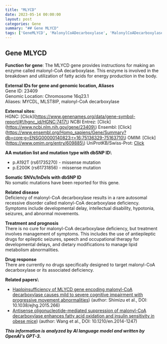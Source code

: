 ```yaml
---
title: "MLYCD"
date: 2023-05-14 00:00:00
layout: post
categories: Gene
summary: "## Gene MLYCD"
tags: ['GeneMLYCD', 'MalonylCoADecarboxylase', 'MalonylCoADecarboxylaseDeficiency', 'MissenseMutation', 'IntellectualDisability', 'Seizures', 'DietaryModifications', 'AntiepilepticDrugs']
---
```


## Gene MLYCD

**Function for gene**: The MLYCD gene provides instructions for making an enzyme called malonyl-CoA decarboxylase. This enzyme is involved in the breakdown and utilization of fatty acids for energy production in the body.

**External IDs for gene and genomic location, Aliases**\
Gene ID: 23409\
Genomic Location: Chromosome 16q23.1\
Aliases: MYCDL, MLST8IP, malonyl-CoA decarboxylase

**External sites**:\
HGNC: [Click](https://www.genenames.org/data/gene-symbol-report/#!/hgnc_id/HGNC:7417\)
NCBI Entrez: [Click](https://www.ncbi.nlm.nih.gov/gene/23409\)
Ensembl: [Click](https://www.ensembl.org/Homo_sapiens/Gene/Summary?db=core;g=ENSG00000140823;r=16:75136329-75163710\)
OMIM: [Click](https://www.omim.org/entry/609885\)
UniProtKB/Swiss-Prot: [Click](https://www.uniprot.org/uniprot/O95822)

**AA mutation list and mutation type with dbSNP ID**\
- p.A192T (rs61735270) - missense mutation
- p.E200K (rs61731856) - missense mutation

**Somatic SNVs/InDels with dbSNP ID**\
No somatic mutations have been reported for this gene.

**Related disease**\
Deficiency of malonyl-CoA decarboxylase results in a rare autosomal recessive disorder called malonyl-CoA decarboxylase deficiency. Symptoms include developmental delay, intellectual disability, hypotonia, seizures, and abnormal movements.

**Treatment and prognosis**\
There is no cure for malonyl-CoA decarboxylase deficiency, but treatment involves management of symptoms. This includes the use of antiepileptic drugs for epileptic seizures, speech and occupational therapy for developmental delays, and dietary modifications to manage lipid metabolism abnormalities. 

**Drug response**\
There are currently no drugs specifically designed to target malonyl-CoA decarboxylase or its associated deficiency.

**Related papers**\
- [Haploinsufficiency of MLYCD gene encoding malonyl-CoA decarboxylase causes mild to severe cognitive impairment with progressive movement abnormalities](https://pubmed.ncbi.nlm.nih.gov/26754870/)) (author: Shimizu et al., DOI: 10.1038/ejhg.2015.266)
- [Antisense oligonucleotide-mediated suppression of malonyl-CoA decarboxylase enhances fatty acid oxidation and insulin sensitivity in obese mice](https://pubmed.ncbi.nlm.nih.gov/25681683/)) (author: Wang et al., DOI: 10.1210/en.2014-1247)

**_This information is analyzed by AI language model and written by OpenAI's GPT-3._**